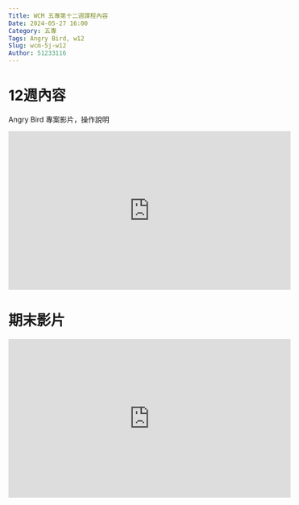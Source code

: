 ```yaml
---
Title: WCM 五專第十二週課程內容
Date: 2024-05-27 16:00
Category: 五專
Tags: Angry Bird, w12
Slug: wcm-5j-w12
Author: 51233116
---
```



<!-- PELICAN_END_SUMMARY -->
# 12週內容

Angry Bird 專案影片，操作說明

<iframe width="560" height="315" src="https://www.youtube.com/embed/Z_fA7crsbMM?si=ewoqlPiAglBoRZQT" title="YouTube video player" frameborder="0" allow="accelerometer; autoplay; clipboard-write; encrypted-media; gyroscope; picture-in-picture; web-share" referrerpolicy="strict-origin-when-cross-origin" allowfullscreen></iframe>

# 期末影片




<iframe width="560" height="315" src="https://www.youtube.com/embed/QMLGSWqNBes?si=CRMvXR6e7y_Dy6km" title="YouTube video player" frameborder="0" allow="accelerometer; autoplay; clipboard-write; encrypted-media; gyroscope; picture-in-picture; web-share" referrerpolicy="strict-origin-when-cross-origin" allowfullscreen></iframe>